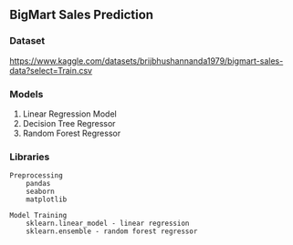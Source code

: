 ## BigMart Sales Prediction

### Dataset
https://www.kaggle.com/datasets/brijbhushannanda1979/bigmart-sales-data?select=Train.csv

### Models 
1. Linear Regression Model
2. Decision Tree Regressor
3. Random Forest Regressor
### Libraries 
    Preprocessing
        pandas
        seaborn 
        matplotlib

    Model Training
        sklearn.linear_model - linear regression
        sklearn.ensemble - random forest regressor
